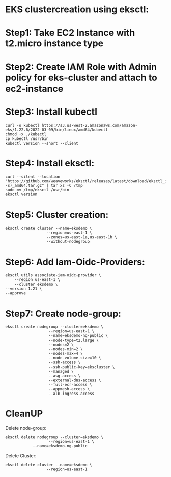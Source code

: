 # EKS clustercreation using eksctl:

# Step1: Take EC2 Instance with t2.micro instance type
# Step2: Create IAM Role with Admin policy for eks-cluster and attach to ec2-instance
# Step3: Install kubectl
	curl -o kubectl https://s3.us-west-2.amazonaws.com/amazon-eks/1.22.6/2022-03-09/bin/linux/amd64/kubectl
	chmod +x ./kubectl
	cp kubectl /usr/bin
	kubectl version --short --client

# Step4: Install eksctl:
    curl --silent --location "https://github.com/weaveworks/eksctl/releases/latest/download/eksctl_$(uname -s)_amd64.tar.gz" | tar xz -C /tmp
    sudo mv /tmp/eksctl /usr/bin
    eksctl version

# Step5: Cluster creation:
    eksctl create cluster --name=eksdemo \
                      --region=us-east-1 \
                      --zones=us-east-1a,us-east-1b \
                      --without-nodegroup 
					  
# Step6: Add Iam-Oidc-Providers:
    eksctl utils associate-iam-oidc-provider \
        --region us-east-1 \
        --cluster eksdemo \
	--version 1.21 \
	--approve
					  
# Step7: Create node-group:
    eksctl create nodegroup --cluster=eksdemo \
                       --region=us-east-1 \
                       --name=eksdemo-ng-public \
                       --node-type=t2.large \
                       --nodes=2 \
                       --nodes-min=2 \
                       --nodes-max=4 \
                       --node-volume-size=10 \
                       --ssh-access \
                       --ssh-public-key=ekscluster \
                       --managed \
                       --asg-access \
                       --external-dns-access \
                       --full-ecr-access \
                       --appmesh-access \
                       --alb-ingress-access	
					   
# CleanUP
Delete node-group:
			   
    eksctl delete nodegroup --cluster=eksdemo \
                       --region=us-east-1 \
		       	--name=eksdemo-ng-public
Delete Cluster:
				   
    eksctl delete cluster --name=eksdemo \
                      --region=us-east-1					   			   
